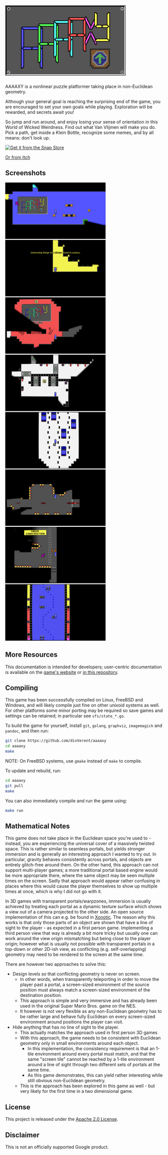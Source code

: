 # ![AAAAXY](docs/logo.png)

AAAAXY is a nonlinear puzzle platformer taking place in non-Euclidean
geometry.

Although your general goal is reaching the surprising end of the game,
you are encouraged to set your own goals while playing. Exploration will
be rewarded, and secrets await you\!

So jump and run around, and enjoy losing your sense of orientation in
this World of Wicked Weirdness. Find out what Van Vlijmen will make you
do. Pick a path, get inside a Klein Bottle, recognize some memes, and by
all means: don't look up.

[![Get it from the Snap
Store](https://snapcraft.io/static/images/badges/en/snap-store-black.svg)](https://snapcraft.io/aaaaxy)

[Or from Itch](https://divverent.itch.io/aaaaxy)

## Screenshots

[![shot1](docs/screenshots/shot1.jpg)](https://raw.githubusercontent.com/divVerent/aaaaxy/main/docs/screenshots/shot1.png)
[![shot2](docs/screenshots/shot2.jpg)](https://raw.githubusercontent.com/divVerent/aaaaxy/main/docs/screenshots/shot2.png)
[![shot3](docs/screenshots/shot3.jpg)](https://raw.githubusercontent.com/divVerent/aaaaxy/main/docs/screenshots/shot3.png)
[![shot4](docs/screenshots/shot4.jpg)](https://raw.githubusercontent.com/divVerent/aaaaxy/main/docs/screenshots/shot4.png)
[![shot5](docs/screenshots/shot5.jpg)](https://raw.githubusercontent.com/divVerent/aaaaxy/main/docs/screenshots/shot5.png)
[![shot6](docs/screenshots/shot6.jpg)](https://raw.githubusercontent.com/divVerent/aaaaxy/main/docs/screenshots/shot6.png)
[![shot7](docs/screenshots/shot7.jpg)](https://raw.githubusercontent.com/divVerent/aaaaxy/main/docs/screenshots/shot7.png)
[![shot8](docs/screenshots/shot8.jpg)](https://raw.githubusercontent.com/divVerent/aaaaxy/main/docs/screenshots/shot8.png)

## More Resources

This documentation is intended for developers; user-centric
documentation is available on the [game's
website](https://divverent.github.io/aaaaxy/) or [in this
repository](docs/index.md).

## Compiling

This game has been successfully compiled on Linux, FreeBSD and Windows,
and will likely compile just fine on other unixoid systems as well. For
other platforms some minor porting may be required so save games and
settings can be retained; in particular see `vfs/state_*.go`.

To build the game for yourself, install `git`, `golang`, `graphviz`,
`imagemagick` and `pandoc`, and then run:

``` sh
git clone https://github.com/divVerent/aaaaxy
cd aaaaxy
make
```

NOTE: On FreeBSD systems, use `gmake` instead of `make` to compile.

To update and rebuild, run:

``` sh
cd aaaaxy
git pull
make
```

You can also immediately compile and run the game using:

``` sh
make run
```

## Mathematical Notes

This game does not take place in the Euclidean space you're used to -
instead, you are experiencing the universal cover of a massively twisted
space. This is rather similar to seamless portals, but yields stronger
immersion and is generally an interesting approach I wanted to try out.
In particular, gravity behaves consistently across portals, and objects
are entirely glitch-free around them. On the other hand, this approach
can not support multi-player games; a more traditional portal based
engine would be more appropriate there, where the same object may be
seen multiple times on the screen. Sadly that approach would appear
rather confusing in places where this would cause the player themselves
to show up multiple times at once, which is why I did not go with it.

In 3D games with transparent portals/warpzones, immersion is usually
achieved by treating each portal as a dynamic texture surface which
shows a view out of a camera projected to the other side. An open source
implementation of this can e.g. be found in
[Xonotic](https://www.xonotic.org). The reason why this works is that
only those parts of an object are shown that have a line of sight to the
player - as expected in a first person game. Implementing a third person
view that way is already a bit more tricky but usually one can work
around the view origin mismatching but being close to the player origin;
however what is usually not possible with transparent portals in a
top-down or other 2D-ish view, as conflicting (e.g. self-overlapping)
geometry may need to be rendered to the screen at the same time.

There are however two approaches to solve this:

  - Design levels so that conflicting geometry is never on screen.
      - In other words, when transparently teleporting in order to move
        the player past a portal, a screen-sized environment of the
        source position must always match a screen-sized environment of
        the destination position.
      - This approach is simple and very immersive and has already been
        used in the original Super Mario Bros. game on the NES.
      - It however is not very flexible as any non-Euclidean geometry
        has to be rather large and behave fully Euclidean on every
        screen-sized environment around positions the player can visit.
  - Hide anything that has no line of sight to the player.
      - This actually matches the approach used in first person 3D games
      - With this approach, the game needs to be consistent with
        Euclidean geometry only in small environments around each
        object.
          - In this implementation, the consistency requirement is that
            an 1-tile environment around every portal must match, and
            that the same "screen tile" cannot be reached by a 1-tile
            environment around a line of sight through two different
            sets of portals at the same time.
          - As this game demonstrates, this can yield rather interesting
            while still obvious non-Euclidean geometry.
      - This is the approach has been explored in this game as well -
        but very likely for the first time in a two dimensional game.

## License

This project is released under the [Apache 2.0 License](LICENSE).

## Disclaimer

This is not an officially supported Google product.
